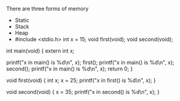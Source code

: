 There are three forms of memory
- Static
- Stack
- Heap
- #include <stdio.h>
int x = 15;
void first(void);
void second(void);
 
int main(void)  {
  extern int x;
 
  printf("x in main() is %d\n", x);
  first();
  printf("x in main() is %d\n", x);
  second();
  printf("x in main() is %d\n", x);
  return 0;
}
 
 
void first(void) {
  int x;
  x = 25;
  printf("x in first() is %d\n", x);
}
 
void second(void) {
  x = 35;
  printf("x in second() is %d\n", x);
}

